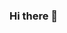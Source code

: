 ### Hi there 👋

<!--
**seunghyun0522/seunghyun0522** is a ✨ _special_ ✨ repository because its `README.md` (this file) appears on your GitHub profile.

Here are some ideas to get you started:

 [![Anurag's github stats](https://github-readme-stats.vercel.app/api?username=seunghyun0522)](https://github.com/anuraghazra/github-readme-stats)
- 🔭 I’m currently working on ...
- 🌱 I’m currently learning ...
- 👯 I’m looking to collaborate on ...
- 🤔 I’m looking for help with ...
- 💬 Ask me about ...
- 📫 How to reach me: ...
- 😄 Pronouns: ...
- ⚡ Fun fact: ...
-->
